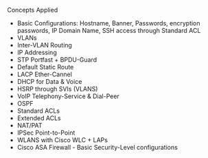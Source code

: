 Concepts Applied

- Basic Configurations: Hostname, Banner, Passwords, encryption passwords, IP Domain Name, SSH access through Standard ACL
- VLANs
- Inter-VLAN Routing
- IP Addressing
- STP Portfast + BPDU-Guard
- Default Static Route
- LACP Ether-Cannel
- DHCP for Data & Voice
- HSRP through SVIs (VLANS)
- VoIP Telephony-Service & Dial-Peer
- OSPF
- Standard ACLs
- Extended ACLs
- NAT/PAT
- IPSec Point-to-Point
- WLANS with Cisco WLC + LAPs
- Cisco ASA Firewall - Basic Security-Level configurations

